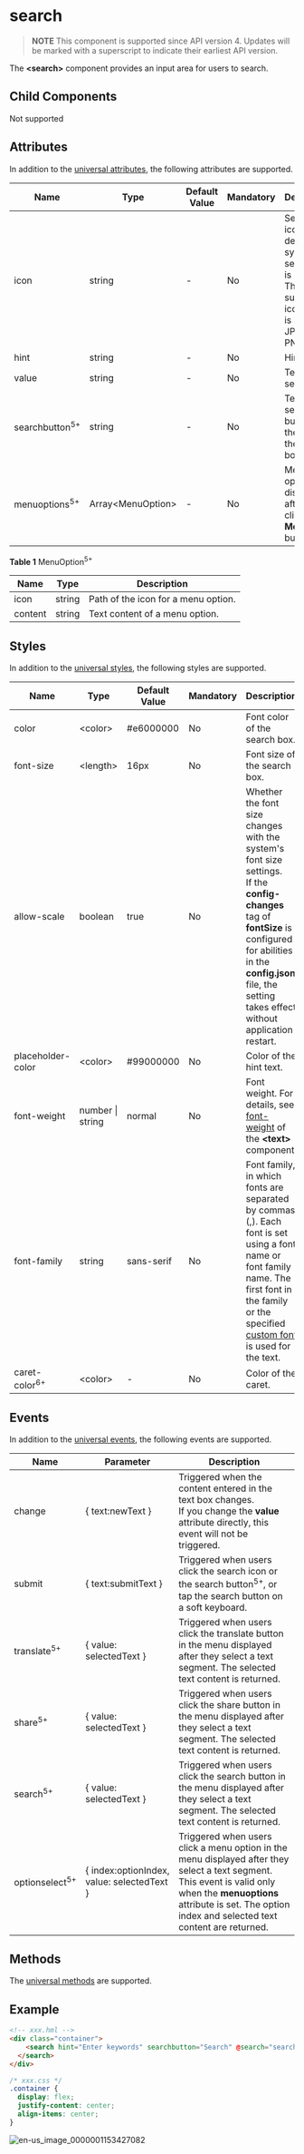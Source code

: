# search

>  **NOTE**
>  This component is supported since API version 4. Updates will be marked with a superscript to indicate their earliest API version.

The **\<search>** component provides an input area for users to search.


## Child Components

Not supported


## Attributes

In addition to the [universal attributes](../arkui-js/js-components-common-attributes.md), the following attributes are supported.

| Name                       | Type                     | Default Value | Mandatory  | Description                               |
| ------------------------- | ----------------------- | ---- | ---- | --------------------------------- |
| icon                      | string                  | -    | No   | Search icon. By default, the system search icon is used. The supported icon format is SVG, JPG, and PNG.|
| hint                      | string                  | -    | No   | Hint text.                          |
| value                     | string                  | -    | No   | Text in the search box.                        |
| searchbutton<sup>5+</sup> | string                  | -    | No   | Text on the search button at the end of the search box.                    |
| menuoptions<sup>5+</sup>  | Array&lt;MenuOption&gt; | -    | No   | Menu options displayed after users click the **More** button.          |

**Table 1** MenuOption<sup>5+</sup>

| Name     | Type    | Description         |
| ------- | ------ | ----------- |
| icon    | string | Path of the icon for a menu option.|
| content | string | Text content of a menu option.|


## Styles

In addition to the [universal styles](../arkui-js/js-components-common-styles.md), the following styles are supported.

| Name                      | Type                        | Default Value            | Mandatory  | Description                                      |
| ------------------------ | -------------------------- | --------------- | ---- | ---------------------------------------- |
| color                    | &lt;color&gt;              | \#e6000000      | No   | Font color of the search box.                               |
| font-size                | &lt;length&gt;             | 16px            | No   | Font size of the search box.                               |
| allow-scale              | boolean                    | true            | No   | Whether the font size changes with the system's font size settings.<br>If the **config-changes** tag of **fontSize** is configured for abilities in the **config.json** file, the setting takes effect without application restart.|
| placeholder-color        | &lt;color&gt;              | \#99000000<br>| No   | Color of the hint text.                             |
| font-weight              | number \| string | normal          | No   | Font weight. For details, see [font-weight](../arkui-js/js-components-basic-text.md#styles) of the **\<text>** component.|
| font-family              | string                     | sans-serif      | No   | Font family, in which fonts are separated by commas (,). Each font is set using a font name or font family name. The first font in the family or the specified [custom font](../arkui-js/js-components-common-customizing-font.md) is used for the text.|
| caret-color<sup>6+</sup> | &lt;color&gt;              | -               | No   | Color of the caret.                              |


## Events

In addition to the [universal events](../arkui-js/js-components-common-events.md), the following events are supported.

| Name                       | Parameter                                      | Description                                      |
| ------------------------- | ---------------------------------------- | ---------------------------------------- |
| change                    | { text:newText }               | Triggered when the content entered in the text box changes.<br>If you change the **value** attribute directly, this event will not be triggered.     |
| submit                    | { text:submitText }            | Triggered when users click the search icon or the search button<sup>5+</sup>, or tap the search button on a soft keyboard. |
| translate<sup>5+</sup>    | { value: selectedText }   | Triggered when users click the translate button in the menu displayed after they select a text segment. The selected text content is returned.|
| share<sup>5+</sup>        | { value: selectedText }   | Triggered when users click the share button in the menu displayed after they select a text segment. The selected text content is returned.|
| search<sup>5+</sup>       | { value: selectedText }   | Triggered when users click the search button in the menu displayed after they select a text segment. The selected text content is returned.|
| optionselect<sup>5+</sup> | { index:optionIndex, value: selectedText } | Triggered when users click a menu option in the menu displayed after they select a text segment. This event is valid only when the **menuoptions** attribute is set. The option index and selected text content are returned.|


## Methods

The [universal methods](../arkui-js/js-components-common-methods.md) are supported.


## Example

```html
<!-- xxx.hml -->
<div class="container">
    <search hint="Enter keywords" searchbutton="Search" @search="search">
  </search>
</div>
```

```css
/* xxx.css */
.container {
  display: flex;
  justify-content: center;
  align-items: center;
}
```

![en-us_image_0000001153427082](figures/en-us_image_0000001153427082.png)
